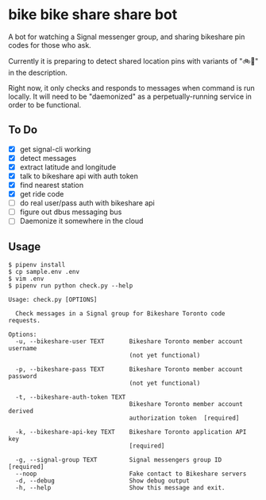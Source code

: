 # bike bike share share bot

A bot for watching a Signal messenger group, and sharing bikeshare pin codes for those who ask.

Currently it is preparing to detect shared location pins with variants of ":bike::pray:" in the description.

Right now, it only checks and responds to messages when command is run locally.
It will need to be "daemonized" as a perpetually-running service in order to be
functional.

## To Do

- [x] get signal-cli working
- [x] detect messages
- [x] extract latitude and longitude
- [x] talk to bikeshare api with auth token
- [x] find nearest station
- [x] get ride code
- [ ] do real user/pass auth with bikeshare api
- [ ] figure out dbus messaging bus
- [ ] Daemonize it somewhere in the cloud

## Usage

```
$ pipenv install
$ cp sample.env .env
$ vim .env
$ pipenv run python check.py --help

Usage: check.py [OPTIONS]

  Check messages in a Signal group for Bikeshare Toronto code requests.

Options:
  -u, --bikeshare-user TEXT       Bikeshare Toronto member account username
                                  (not yet functional)

  -p, --bikeshare-pass TEXT       Bikeshare Toronto member account password
                                  (not yet functional)

  -t, --bikeshare-auth-token TEXT
                                  Bikeshare Toronto member account derived
                                  authorization token  [required]

  -k, --bikeshare-api-key TEXT    Bikeshare Toronto application API key
                                  [required]

  -g, --signal-group TEXT         Signal messengers group ID  [required]
  --noop                          Fake contact to Bikeshare servers
  -d, --debug                     Show debug output
  -h, --help                      Show this message and exit.
```

